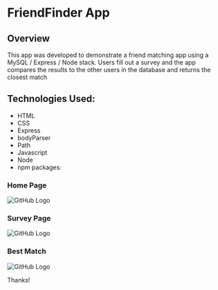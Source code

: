 # FriendFinder App

## Overview
This app was developed to demonstrate a friend matching app using a MySQL / Express / Node stack. Users fill out a survey and the app compares the results to the other users in the database and returns the closest match

## Technologies Used:

* HTML
* CSS
* Express
* bodyParser
* Path
* Javascript
* Node
* npm packages:


### Home Page
![GitHub Logo](public/home.png)


### Survey Page
![GitHub Logo](public/survey.png)

### Best Match
![GitHub Logo](public/match.png)


Thanks!
